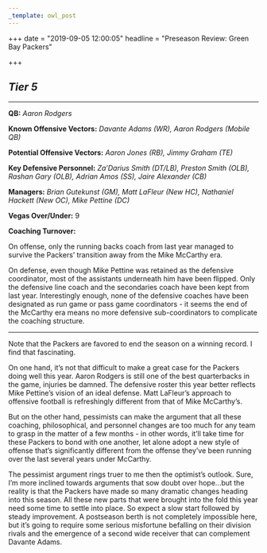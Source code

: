 ```yaml
---
_template: owl_post
---
```



+++
date = "2019-09-05 12:00:05"
headline = "Preseason Review: Green Bay Packers"

+++
## **_Tier 5_**

***

**QB:** _Aaron Rodgers_

**Known Offensive Vectors:** _Davante Adams (WR), Aaron Rodgers (Mobile QB)_

**Potential Offensive Vectors:** _Aaron Jones (RB), Jimmy Graham (TE)_

**Key Defensive Personnel:** _Za’Darius Smith (DT/LB), Preston Smith (OLB), Rashan Gary (OLB), Adrian Amos (SS), Jaire Alexander (CB)_

**Managers:** _Brian Gutekunst (GM), Matt LaFleur (New HC), Nathaniel Hackett (New OC), Mike Pettine (DC)_

**Vegas Over/Under:** 9

**Coaching Turnover:**

On offense, only the running backs coach from last year managed to survive the Packers’ transition away from the Mike McCarthy era.

On defense, even though Mike Pettine was retained as the defensive coordinator, most of the assistants underneath him have been flipped. Only the defensive line coach and the secondaries coach have been kept from last year. Interestingly enough, none of the defensive coaches have been designated as run game or pass game coordinators - it seems the end of the McCarthy era means no more defensive sub-coordinators to complicate the coaching structure.

***

Note that the Packers are favored to end the season on a winning record. I find that fascinating.

On one hand, it’s not that difficult to make a great case for the Packers doing well this year. Aaron Rodgers is still one of the best quarterbacks in the game, injuries be damned. The defensive roster this year better reflects Mike Pettine’s vision of an ideal defense. Matt LaFleur’s approach to offensive football is refreshingly different from that of Mike McCarthy’s.

But on the other hand, pessimists can make the argument that all these coaching, philosophical, and personnel changes are too much for any team to grasp in the matter of a few months - in other words, it’ll take time for these Packers to bond with one another, let alone adopt a new style of offense that’s significantly different from the offense they’ve been running over the last several years under McCarthy.

The pessimist argument rings truer to me then the optimist’s outlook. Sure, I’m more inclined towards arguments that sow doubt over hope...but the reality is that the Packers have made so many dramatic changes heading into this season. All these new parts that were brought into the fold this year need some time to settle into place. So expect a slow start followed by steady improvement. A postseason berth is not completely impossible here, but it’s going to require some serious misfortune befalling on their division rivals and the emergence of a second wide receiver that can complement Davante Adams.

